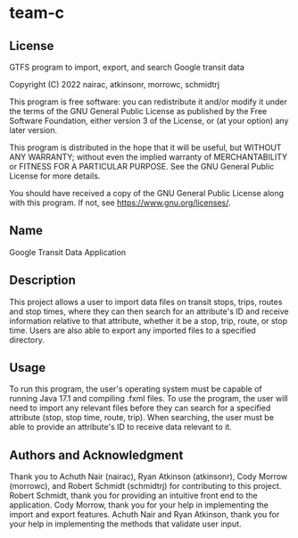# team-c

## License
GTFS program to import, export, and search Google transit data

Copyright (C) 2022  nairac, atkinsonr, morrowc, schmidtrj

This program is free software: you can redistribute it and/or modify
it under the terms of the GNU General Public License as published by
the Free Software Foundation, either version 3 of the License, or
(at your option) any later version.

This program is distributed in the hope that it will be useful,
but WITHOUT ANY WARRANTY; without even the implied warranty of
MERCHANTABILITY or FITNESS FOR A PARTICULAR PURPOSE.  See the
GNU General Public License for more details.

You should have received a copy of the GNU General Public License
along with this program.  If not, see <https://www.gnu.org/licenses/>.

## Name
Google Transit Data Application

## Description
This project allows a user to import data files on transit stops, trips, routes and stop times, where they can then
search for an attribute's ID and receive information relative to that attribute, whether it be a stop, trip, route, or stop time.
Users are also able to export any imported files to a specified directory.

## Usage
To run this program, the user's operating system must be capable of running Java 17.1 and compiling .fxml files.
To use the program, the user will need to import any relevant files before they can search for a specified attribute (stop, stop time, route, trip).
When searching, the user must be able to provide an attribute's ID to receive data relevant to it.

## Authors and Acknowledgment
Thank you to Achuth Nair (nairac), Ryan Atkinson (atkinsonr), Cody Morrow (morrowc), and Robert Schmidt (schmidtrj) for contributing to this project.
Robert Schmidt, thank you for providing an intuitive front end to the application.
Cody Morrow, thank you for your help in implementing the import and export features.
Achuth Nair and Ryan Atkinson, thank you for your help in implementing the methods that validate user input.
